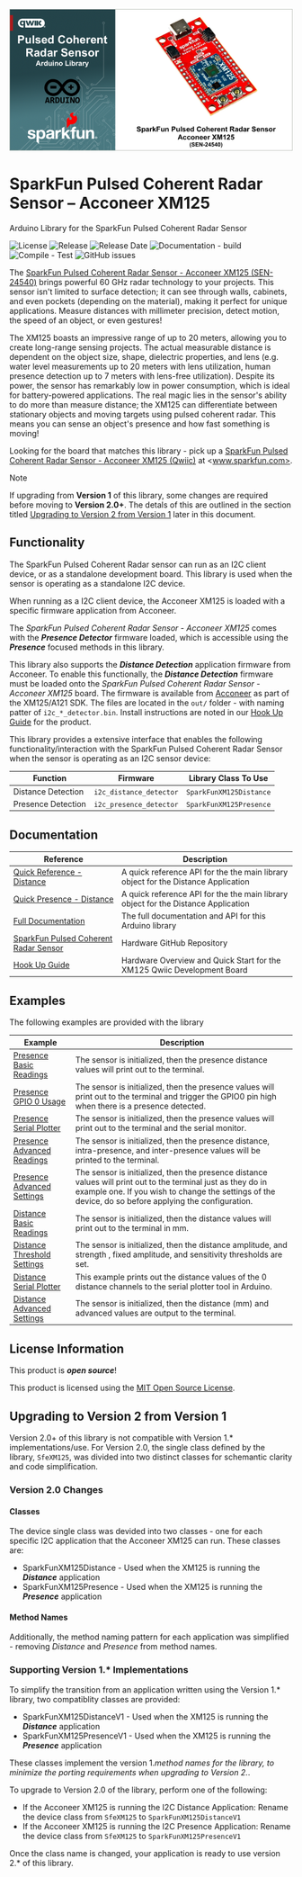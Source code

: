 
![SparkFun Pulsed Coherent Radar Sensor – Acconeer XM125 (Qwiic)](docs/images/gh-banner-2025-xm125.png "SparkFun Pulsed Coherent Radar Sensor")

# SparkFun Pulsed Coherent Radar Sensor – Acconeer XM125

Arduino Library for the SparkFun Pulsed Coherent Radar Sensor

![License](https://img.shields.io/github/license/sparkfun/SparkFun_Qwiic_XM125_Arduino_Library)
![Release](https://img.shields.io/github/v/release/sparkfun/SparkFun_Qwiic_XM125_Arduino_Library)
![Release Date](https://img.shields.io/github/release-date/sparkfun/SparkFun_Qwiic_XM125_Arduino_Library)
![Documentation - build](https://img.shields.io/github/actions/workflow/status/sparkfun/SparkFun_Qwiic_XM125_Arduino_Library/build-deploy-ghpages.yml?label=doc%20build)
![Compile - Test](https://img.shields.io/github/actions/workflow/status/sparkfun/SparkFun_Qwiic_XM125_Arduino_Library/compile-sketch.yml?label=compile%20test)
![GitHub issues](https://img.shields.io/github/issues/sparkfun/SparkFun_Qwiic_XM125_Arduino_Library)

The [SparkFun Pulsed Coherent Radar Sensor - Acconeer XM125 (SEN-24540)](https://www.sparkfun.com/sparkfun-pulsed-coherent-radar-sensor-acconeer-xm125-qwiic.html) brings powerful 60 GHz radar technology to your projects. This sensor isn't limited to surface detection; it can see through walls, cabinets, and even pockets (depending on the material), making it perfect for unique applications. Measure distances with millimeter precision, detect motion, the speed of an object, or even gestures!

The XM125 boasts an impressive range of up to 20 meters, allowing you to create long-range sensing projects. The actual measurable distance is dependent on the object size, shape, dielectric properties, and lens (e.g. water level measurements up to 20 meters with lens utilization, human presence detection up to 7 meters with lens-free utilization). Despite its power, the sensor has remarkably low in power consumption, which is ideal for battery-powered applications. The real magic lies in the sensor's ability to do more than measure distance; the XM125 can differentiate between stationary objects and moving targets using pulsed coherent radar. This means you can sense an object's presence and how fast something is moving!

Looking for the board that matches this library - pick up a [SparkFun Pulsed Coherent Radar Sensor - Acconeer XM125 (Qwiic)](https://www.sparkfun.com/sparkfun-pulsed-coherent-radar-sensor-acconeer-xm125-qwiic.html) at <www.sparkfun.com>.

> [!NOTE]
>
> If upgrading from **Version 1** of this library, some changes are required before moving to **Version 2.0+**. The detals of this are outlined in the section titled [Upgrading to Version 2 from Version 1](#upgrading-to-version-2-from-version-1) later in this document.

## Functionality

The SparkFun Pulsed Coherent Radar sensor can run as an I2C client device, or as a standalone development board. This library is used when the sensor is operating as a standalone I2C device.

When running as a I2C client device, the Acconeer XM125 is loaded with a specific firmware application from Acconeer.

The *SparkFun Pulsed Coherent Radar Sensor - Acconeer XM125* comes with the ***Presence Detector*** firmware loaded, which is accessible using the ***Presence*** focused methods in this library.

This library also supports the ***Distance Detection*** application firmware from Acconeer. To enable this functionally, the ***Distance Detection*** firmware must be loaded onto the *SparkFun Pulsed Coherent Radar Sensor - Acconeer XM125* board. The firmware is available from [Acconeer](https://developer.acconeer.com/home/a121-docs-software/xm125-xe125/) as part of the XM125/A121 SDK. The files are located in the `out/` folder - with naming patter of `i2c_*_detector.bin`. Install instructions are noted in our [Hook Up Guide](https://docs.sparkfun.com/SparkFun_Qwiic_Pulsed_Radar_Sensor_XM125/introduction/) for the product.

This library provides a extensive interface that enables the following functionality/interaction with the SparkFun Pulsed Coherent Radar Sensor when the sensor is operating as an I2C sensor device:

|Function|Firmware| Library Class To Use|
|---|---|--|
|Distance Detection | `i2c_distance_detector` | `SparkFunXM125Distance`|
|Presence Detection | `i2c_presence_detector` | `SparkFunXM125Presence`|

## Documentation

|Reference | Description |
|---|---|
|[Quick Reference - Distance](https://docs.sparkfun.com/SparkFun_Qwiic_XM125_Arduino_Library/classsf_dev_x_m125_distance.html)| A quick reference API for the the main library object for the Distance Application|
|[Quick Presence - Distance](https://docs.sparkfun.com/SparkFun_Qwiic_XM125_Arduino_Library/classsf_dev_x_m125_presence.html)| A quick reference API for the the main library object for the Distance Application|
|[Full Documentation](https://docs.sparkfun.com/SparkFun_Qwiic_XM125_Arduino_Library/)| The full documentation and API for this Arduino library|
|[SparkFun Pulsed Coherent Radar Sensor](https://github.com/sparkfun/SparkFun_Qwiic_Pulsed_Radar_Sensor_XM125)| Hardware GitHub Repository|
|[Hook Up Guide](https://docs.sparkfun.com/SparkFun_Qwiic_Pulsed_Radar_Sensor_XM125/introduction/) | Hardware Overview and Quick Start for the XM125 Qwiic Development Board |

## Examples

The following examples are provided with the library

| Example | Description |
|---|---|
|[Presence Basic Readings](examples/Example01_PresenceBasicReadings/Example01_PresenceBasicReadings.ino)| The sensor is initialized, then the presence distance values will print out to the terminal.|
| [Presence GPIO 0 Usage](examples/Example02_PresenceGPIO0Usage/Example02_PresenceGPIO0Usage.ino)|The sensor is initialized, then the presence values will print out to the terminal and trigger the GPIO0 pin high when there is a presence detected. |
|[Presence Serial Plotter](examples/Example03_PresenceSerialPlotter/Example03_PresenceSerialPlotter.ino)|The sensor is initialized, then the presence values will print out to the terminal and the serial monitor.|
|[Presence Advanced Readings](examples/Example04_PresenceAdvancedReadings/Example04_PresenceAdvancedReadings.ino)|The sensor is initialized, then the presence distance, intra-presence, and inter-presence values will be printed to the terminal.|
|[Presence Advanced Settings](examples/Example05_PresenceAdvancedSettings/Example05_PresenceAdvancedSettings.ino)|The sensor is initialized, then the presence distance values will print out to the terminal just as they do in example one. If you wish to change the settings of the device, do so before applying the configuration.|
|[Distance Basic Readings](examples/Example06_DistanceBasicReadings/Example06_DistanceBasicReadings.ino)|The sensor is initialized, then the distance values will print out to the terminal in mm. |
|[Distance Threshold Settings](examples/Example07_DistanceThresholdSettings/Example07_DistanceThresholdSettings.ino)|The sensor is initialized, then the distance amplitude, and strength , fixed amplitude, and sensitivity thresholds are set. |
|[Distance Serial Plotter](examples/Example08_DistanceSerialPlotter/Example08_DistanceSerialPlotter.ino)|This example prints out the distance values of the 0 distance channels to the serial plotter tool in Arduino.|
|[Distance Advanced Settings](examples/Example09_DistanceAdvancedSettings/Example09_DistanceAdvancedSettings.ino)|The sensor is initialized, then the distance (mm) and advanced values are output to the terminal. |
  
## License Information

This product is ***open source***!

This product is licensed using the [MIT Open Source License](https://opensource.org/license/mit).

## Upgrading to Version 2 from Version 1

Version 2.0+ of this library is not compatible with Version 1.* implementations/use. For Version 2.0, the single class defined by the library, `SfeXM125`, was divided into two distinct classes for schemantic clarity and code simplification.

### Version 2.0 Changes

#### Classes

The device single class was devided into two classes - one for each specific I2C application that the Acconeer XM125 can run. These classes are:

* SparkFunXM125Distance - Used when the XM125 is running the ***Distance*** application
* SparkFunXM125Presence - Used when the XM125 is running the ***Presence*** application

#### Method Names

Additionally, the method naming pattern for each application was simplified - removing *Distance* and *Presence* from method names.  

### Supporting Version 1.* Implementations

To simplify the transition from an application written using the Version 1.* library, two compatiblity classes are provided:

* SparkFunXM125DistanceV1 - Used when the XM125 is running the ***Distance*** application
* SparkFunXM125PresenceV1 - Used when the XM125 is running the ***Presence*** application

These classes implement the version 1.*method names for the library, to minimize the porting requirements when upgrading to Version 2.*.

To upgrade to Version 2.0 of the library, perform one of the following:

* If the Acconeer XM125 is running the I2C Distance Application: Rename the device class from `SfeXM125` to `SparkFunXM125DistanceV1`
* If the Acconeer XM125 is running the I2C Presence Application: Rename the device class from `SfeXM125` to `SparkFunXM125PresenceV1`

Once the class name is changed, your application is ready to use version 2.* of this library.
